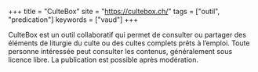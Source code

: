 +++
title = "CulteBox"
site = "https://cultebox.ch/"
tags = ["outil", "predication"]
keywords = ["vaud"]
+++

CulteBox est un outil collaboratif qui permet de consulter ou partager des éléments de liturgie du culte ou des cultes complets prêts à l’emploi. Toute personne intéressée peut consulter les contenus, généralement sous licence libre. La publication est possible après modération.
